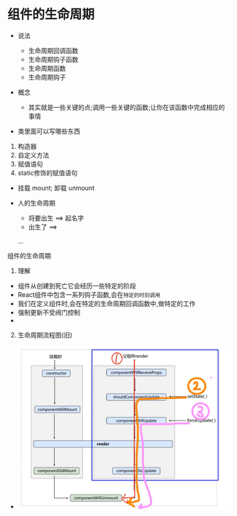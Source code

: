 # 组件的生命周期  
- 说法
    - 生命周期回调函数
    - 生命周期钩子函数
    - 生命周期函数
    - 生命周期钩子

- 概念      
    - 其实就是一些关键的点;调用一些关键的函数;让你在该函数中完成相应的事情

- 类里面可以写哪些东西
1. 构造器
2. 自定义方法
3. 赋值语句
4. static修饰的赋值语句

- 挂载 mount; 卸载 unmount

- 人的生命周期
    - 将要出生 ==> 起名字
    - 出生了   ==> 

    ...

组件的生命周期
1. 理解
- 组件从创建到死亡它会经历一些特定的阶段
- React组件中包含一系列钩子函数,会在`特定的时刻调用`
- 我们在定义组件时,会在特定的生命周期回调函数中,做特定的工作
- 强制更新不受阀门控制
- 
2. 生命周期流程图(旧)
- ![项目主界面](./picture/生命周期(旧).png)











